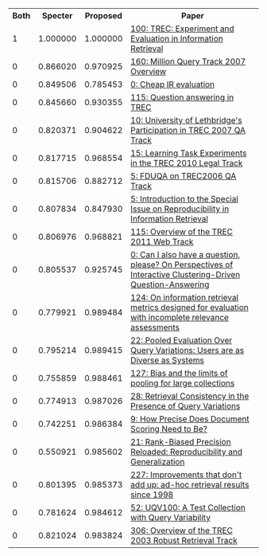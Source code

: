 <html><table><tr>
<th>Both</th>
<th>Specter</th>
<th>Proposed</th>
<th>Paper</th>
</tr>
<tr>
<td>1</td>
<td>1.000000</td>
<td>1.000000</td>
<td><a href="https://www.semanticscholar.org/paper/f7fcc97be18be855f0b337972b740a036606d7c0">100: TREC: Experiment and Evaluation in Information Retrieval</a></td>
</tr>
<tr>
<td>0</td>
<td>0.866020</td>
<td>0.970925</td>
<td><a href="https://www.semanticscholar.org/paper/5678a8d274b7de9d87e76dd46802840c9f60a577">160: Million Query Track 2007 Overview</a></td>
</tr>
<tr>
<td>0</td>
<td>0.849506</td>
<td>0.785453</td>
<td><a href="https://www.semanticscholar.org/paper/97449ae1bc29bdbbe86f2118e186ad240c62f9b1">0: Cheap IR evaluation</a></td>
</tr>
<tr>
<td>0</td>
<td>0.845660</td>
<td>0.930355</td>
<td><a href="https://www.semanticscholar.org/paper/59a497ed01b5234c89da4abb5aab5c30ae22dd26">115: Question answering in TREC</a></td>
</tr>
<tr>
<td>0</td>
<td>0.820371</td>
<td>0.904622</td>
<td><a href="https://www.semanticscholar.org/paper/d78288514392616c578fd05a6f00d397bf7de645">10: University of Lethbridge's Participation in TREC 2007 QA Track</a></td>
</tr>
<tr>
<td>0</td>
<td>0.817715</td>
<td>0.968554</td>
<td><a href="https://www.semanticscholar.org/paper/f4c1d4845e933828ecb48e7465ced06ecc4582fe">15: Learning Task Experiments in the TREC 2010 Legal Track</a></td>
</tr>
<tr>
<td>0</td>
<td>0.815706</td>
<td>0.882712</td>
<td><a href="https://www.semanticscholar.org/paper/aef9f342598ed6a408fd7a1323a87c97971b5170">5: FDUQA on TREC2006 QA Track</a></td>
</tr>
<tr>
<td>0</td>
<td>0.807834</td>
<td>0.847930</td>
<td><a href="https://www.semanticscholar.org/paper/505be79d55af831d4d90534d69cd81fee7f9f6e0">5: Introduction to the Special Issue on Reproducibility in Information Retrieval</a></td>
</tr>
<tr>
<td>0</td>
<td>0.806976</td>
<td>0.968821</td>
<td><a href="https://www.semanticscholar.org/paper/1627c247a2c8d378ba68eff23befa2c8a02f91b3">115: Overview of the TREC 2011 Web Track</a></td>
</tr>
<tr>
<td>0</td>
<td>0.805537</td>
<td>0.925745</td>
<td><a href="https://www.semanticscholar.org/paper/1ae1972673cdcb772cb48577f4ed4cf0a7a098ed">0: Can I also have a question, please? On Perspectives of Interactive Clustering-Driven Question-Answering</a></td>
</tr>
<tr>
<td>0</td>
<td>0.779921</td>
<td>0.989484</td>
<td><a href="https://www.semanticscholar.org/paper/0c905be96ad92683b3a459133393de5005adf4bc">124: On information retrieval metrics designed for evaluation with incomplete relevance assessments</a></td>
</tr>
<tr>
<td>0</td>
<td>0.795214</td>
<td>0.989415</td>
<td><a href="https://www.semanticscholar.org/paper/ee7e8d910bb246c5f167661c0c204538824574eb">22: Pooled Evaluation Over Query Variations: Users are as Diverse as Systems</a></td>
</tr>
<tr>
<td>0</td>
<td>0.755859</td>
<td>0.988461</td>
<td><a href="https://www.semanticscholar.org/paper/ebf96e15c7a161ba8346ef058cd9ac77267585fc">127: Bias and the limits of pooling for large collections</a></td>
</tr>
<tr>
<td>0</td>
<td>0.774913</td>
<td>0.987026</td>
<td><a href="https://www.semanticscholar.org/paper/5f05544e68687b1bea8a15d08c7aff91bd9401c1">28: Retrieval Consistency in the Presence of Query Variations</a></td>
</tr>
<tr>
<td>0</td>
<td>0.742251</td>
<td>0.986384</td>
<td><a href="https://www.semanticscholar.org/paper/d3ab7731cad8b79c196774d58fefaf39e035955d">9: How Precise Does Document Scoring Need to Be?</a></td>
</tr>
<tr>
<td>0</td>
<td>0.550921</td>
<td>0.985602</td>
<td><a href="https://www.semanticscholar.org/paper/f75011b7984bfc8ed367d27580715159d555a625">21: Rank-Biased Precision Reloaded: Reproducibility and Generalization</a></td>
</tr>
<tr>
<td>0</td>
<td>0.801395</td>
<td>0.985373</td>
<td><a href="https://www.semanticscholar.org/paper/7dfa269e3510e5976c28e67a8b824e91e191a6a7">227: Improvements that don't add up: ad-hoc retrieval results since 1998</a></td>
</tr>
<tr>
<td>0</td>
<td>0.781624</td>
<td>0.984612</td>
<td><a href="https://www.semanticscholar.org/paper/3f2702e8cf0c113c388ba1f0b674ed873d0126fe">52: UQV100: A Test Collection with Query Variability</a></td>
</tr>
<tr>
<td>0</td>
<td>0.821024</td>
<td>0.983824</td>
<td><a href="https://www.semanticscholar.org/paper/844f00c907585463c2a9fe3d273f6159714d8d6d">306: Overview of the TREC 2003 Robust Retrieval Track</a></td>
</tr>
</table></html>

